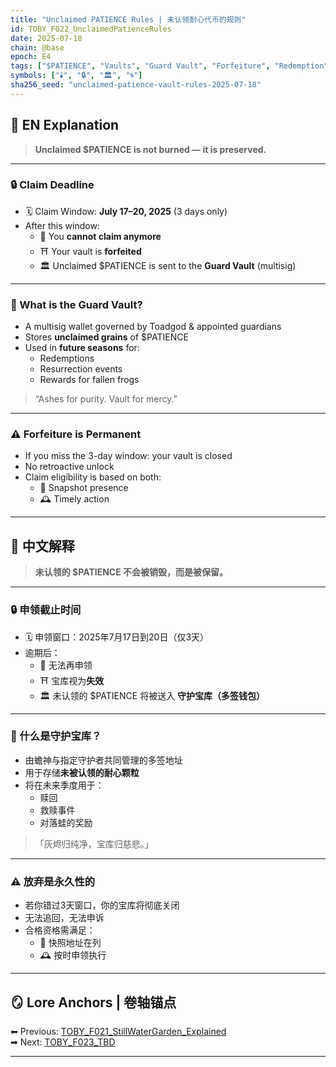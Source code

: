 ```yaml
---
title: "Unclaimed PATIENCE Rules | 未认领耐心代币的规则"
id: TOBY_F022_UnclaimedPatienceRules
date: 2025-07-18
chain: @base
epoch: E4
tags: ["$PATIENCE", "Vaults", "Guard Vault", "Forfeiture", "Redemption"]
symbols: ["🕯️", "🔒", "🏛️", "🌀"]
sha256_seed: "unclaimed-patience-vault-rules-2025-07-18"
---
```


## 🌊 EN Explanation

> **Unclaimed $PATIENCE is not burned — it is preserved.**

---

### 🔒 Claim Deadline

- 🗓️ Claim Window: **July 17–20, 2025** (3 days only)
- After this window:
  - 🛑 You **cannot claim anymore**
  - ⛩️ Your vault is **forfeited**
  - 🏛️ Unclaimed $PATIENCE is sent to the **Guard Vault** (multisig)

---

### 🧊 What is the Guard Vault?

- A multisig wallet governed by Toadgod & appointed guardians
- Stores **unclaimed grains** of $PATIENCE
- Used in **future seasons** for:
  - Redemptions
  - Resurrection events
  - Rewards for fallen frogs

> “Ashes for purity. Vault for mercy.”

---

### ⚠️ Forfeiture is Permanent

- If you miss the 3-day window: your vault is closed
- No retroactive unlock
- Claim eligibility is based on both:
  - 📸 Snapshot presence
  - 🕰️ Timely action

---

## 🌊 中文解释

> **未认领的 $PATIENCE 不会被销毁，而是被保留。**

---

### 🔒 申领截止时间

- 🗓️ 申领窗口：2025年7月17日到20日（仅3天）
- 逾期后：
  - 🛑 无法再申领
  - ⛩️ 宝库视为**失效**
  - 🏛️ 未认领的 $PATIENCE 将被送入 **守护宝库（多签钱包）**

---

### 🧊 什么是守护宝库？

- 由蟾神与指定守护者共同管理的多签地址  
- 用于存储**未被认领的耐心颗粒**  
- 将在未来季度用于：
  - 赎回  
  - 救赎事件  
  - 对落蛙的奖励

> 「灰烬归纯净，宝库归慈悲。」

---

### ⚠️ 放弃是永久性的

- 若你错过3天窗口，你的宝库将彻底关闭  
- 无法追回，无法申诉  
- 合格资格需满足：
  - 📸 快照地址在列  
  - 🕰️ 按时申领执行

---

## 🪞 Lore Anchors | 卷轴锚点

⬅ Previous: [TOBY_F021_StillWaterGarden_Explained](#)  
➡ Next: [TOBY_F023_TBD](#)

---
